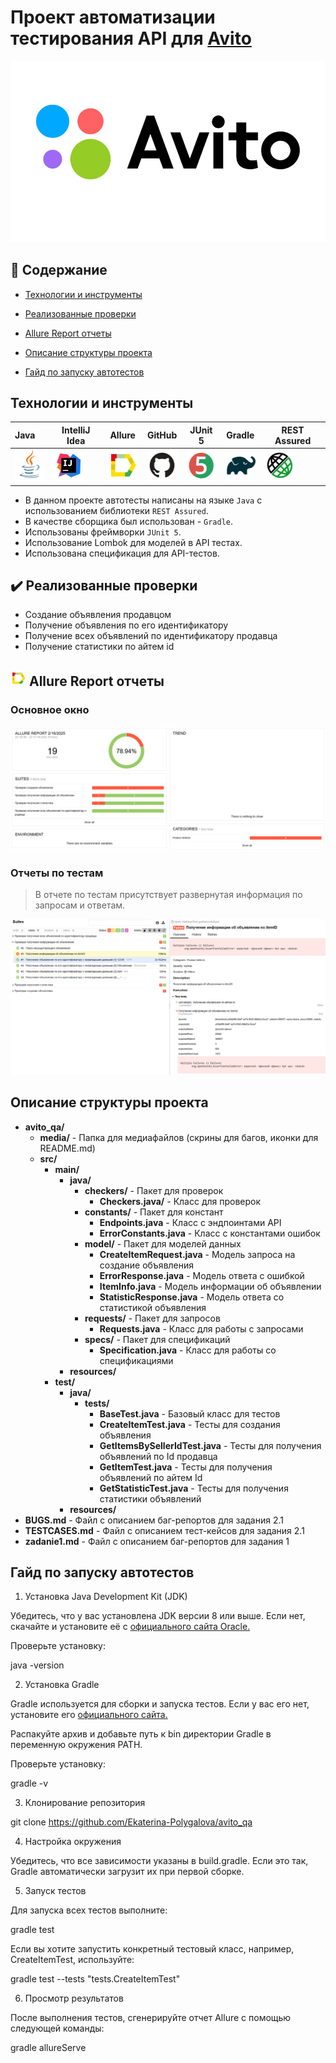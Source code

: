 <h1 >Проект автоматизации тестирования API для <a href="https://www.avito.ru/">Avito</a></h1>

![](/media/avito.png)

## :page_with_curl: Содержание

* <a href="#tools">Технологии и инструменты</a>

* <a href="#cases">Реализованные проверки</a>

* <a href="#allure">Allure Report отчеты</a>

* <a href="#project">Описание структуры проекта</a>

* <a href="#start">Гайд по запуску автотестов</a>

<a id="tools"></a>
## Технологии и инструменты

| Java                                                                                                   | IntelliJ Idea                                                                                                               | Allure                                                                                                                    | GitHub                                                                                                    | JUnit 5                                                                                                           | Gradle                                                                                                   | REST Assured                                                                                |
|:-------------------------------------------------------------------------------------------------------|-----------------------------------------------------------------------------------------------------------------------------|---------------------------------------------------------------------------------------------------------------------------|-----------------------------------------------------------------------------------------------------------|-------------------------------------------------------------------------------------------------------------------|----------------------------------------------------------------------------------------------------------|---------------------------------------------------------------------------------------------|
| <a href="https://www.java.com/"><img src="media/Java.svg" width="50" height="50"  alt="Java"/></a>     | <a id ="tech" href="https://www.jetbrains.com/idea/"><img src="media/Idea.svg" width="50" height="50"  alt="IDEA"/></a> | <a href="https://github.com/allure-framework"><img src="media/Allure.svg" width="50" height="50"  alt="Allure"/></a> | <a href="https://github.com/"><img src="media/GitHub.svg" width="50" height="50"  alt="Github"/></a> | <a href="https://junit.org/junit5/"><img src="media/Junit5.svg" width="50" height="50"  alt="JUnit 5"/></a> | <a href="https://gradle.org/"><img src="media/Gradle.svg" width="50" height="50"  alt="Gradle"/></a> | <a href="https://rest-assured.io/"><img src="media/RestAssured.svg" width="50" height="50"  alt="RestAssured"/></a> |
- В данном проекте автотесты написаны на языке <code>Java</code> с использованием библиотеки <code>REST Assured</code>.
- В качестве сборщика был использован - <code>Gradle</code>.
- Использованы фреймворки <code>JUnit 5</code>.
- Использование Lombok для моделей в API тестах.
- Использована спецификация для API-тестов.

<a id="cases"></a>
## :heavy_check_mark: Реализованные проверки

-  Создание объявления продавцом
-  Получение объявления по его идентификатору
-  Получение всех объявлений по идентификатору продавца
-  Получение статистики по айтем id



<a id="allure"></a>
## <img src="media/Allure.svg" width="25" height="25"/></a> Allure Report отчеты

### Основное окно

<p align="center">
<img title="Allure Dashboard" src="/media/AlllureDashBoard.jpg">
</p>

### Отчеты по тестам

<p align="center">

> В отчете по тестам присутствует развернутая информация по запросам и ответам.

<img title="Allure Tests" src="/media/AllureTests.jpg">
</p>

<a id="project"></a>
## Описание структуры проекта

- **avito_qa/**
    - **media/** - Папка для медиафайлов (скрины для багов, иконки для README.md)
    - **src/** 
        - **main/** 
            - **java/** 
                - **checkers/** - Пакет для проверок
                    - **Checkers.java/** - Класс для проверок
                - **constants/** - Пакет для констант
                    - **Endpoints.java** - Класс с эндпоинтами API
                    - **ErrorConstants.java** - Класс с константами ошибок
                - **model/** - Пакет для моделей данных
                    - **CreateItemRequest.java** - Модель запроса на создание объявления
                    - **ErrorResponse.java** - Модель ответа с ошибкой
                    - **ItemInfo.java** - Модель информации об объявлении
                    - **StatisticResponse.java** - Модель ответа со статистикой объявления
                - **requests/** - Пакет для запросов
                    - **Requests.java** - Класс для работы с запросами
                - **specs/** - Пакет для спецификаций
                    - **Specification.java** - Класс для работы со спецификациями
            - **resources/**
        - **test/** 
            - **java/** 
                - **tests/** 
                    - **BaseTest.java** - Базовый класс для тестов
                    - **CreateItemTest.java** - Тесты для создания объявления
                    - **GetItemsBySellerIdTest.java** - Тесты для получения объявлений по Id продавца
                    - **GetItemTest.java** - Тесты для получения объявлений по айтем Id
                    - **GetStatisticTest.java** - Тесты для получения статистики объявлений
            - **resources/** 
- **BUGS.md** - Файл с описанием баг-репортов для задания 2.1
- **TESTCASES.md**  - Файл с описанием тест-кейсов для задания 2.1
- **zadanie1.md**  - Файл с описанием баг-репортов для задания 1


<a id="start"></a>
## Гайд по запуску автотестов

1. Установка Java Development Kit (JDK)

Убедитесь, что у вас установлена JDK версии 8 или выше. Если нет, скачайте и установите её с <a href="https://www.oracle.com/java/">официального сайта Oracle.</a>

Проверьте установку:

java -version

2. Установка Gradle
   
Gradle используется для сборки и запуска тестов. Если у вас его нет, установите его <a href="https://gradle.org/install/">официального сайта.</a>

Распакуйте архив и добавьте путь к bin директории Gradle в переменную окружения PATH.

Проверьте установку:

gradle -v

3. Клонирование репозитория

git clone https://github.com/Ekaterina-Polygalova/avito_qa

4. Настройка окружения

Убедитесь, что все зависимости указаны в build.gradle. Если это так, Gradle автоматически загрузит их при первой сборке.

5. Запуск тестов

Для запуска всех тестов выполните:

gradle test

Если вы хотите запустить конкретный тестовый класс, например, CreateItemTest, используйте:

gradle test --tests "tests.CreateItemTest"

6. Просмотр результатов

После выполнения тестов, сгенерируйте отчет Allure с помощью следующей команды:

gradle allureServe
